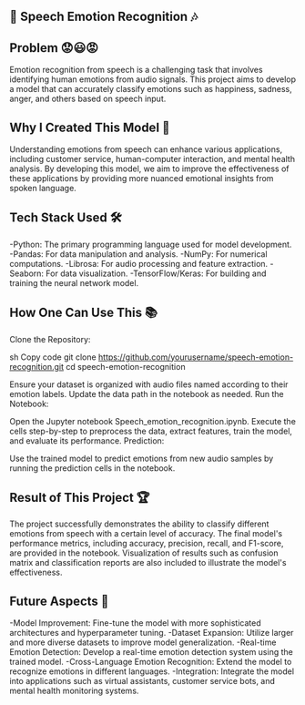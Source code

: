## 🎤 Speech Emotion Recognition 🎶

## Problem 😟😃😡

Emotion recognition from speech is a challenging task that involves identifying human emotions from audio signals. This project aims to develop a model that can accurately classify emotions such as happiness, sadness, anger, and others based on speech input.

## Why I Created This Model 🎯

Understanding emotions from speech can enhance various applications, including customer service, human-computer interaction, and mental health analysis. By developing this model, we aim to improve the effectiveness of these applications by providing more nuanced emotional insights from spoken language.

## Tech Stack Used 🛠️

-Python: The primary programming language used for model development.
-Pandas: For data manipulation and analysis.
-NumPy: For numerical computations.
-Librosa: For audio processing and feature extraction.
-Seaborn: For data visualization.
-TensorFlow/Keras: For building and training the neural network model.

## How One Can Use This 📚

Clone the Repository:

sh
Copy code
git clone https://github.com/yourusername/speech-emotion-recognition.git
cd speech-emotion-recognition

Ensure your dataset is organized with audio files named according to their emotion labels.
Update the data path in the notebook as needed.
Run the Notebook:

Open the Jupyter notebook Speech_emotion_recognition.ipynb.
Execute the cells step-by-step to preprocess the data, extract features, train the model, and evaluate its performance.
Prediction:

Use the trained model to predict emotions from new audio samples by running the prediction cells in the notebook.

## Result of This Project 🏆

The project successfully demonstrates the ability to classify different emotions from speech with a certain level of accuracy. The final model's performance metrics, including accuracy, precision, recall, and F1-score, are provided in the notebook. Visualization of results such as confusion matrix and classification reports are also included to illustrate the model's effectiveness.

## Future Aspects 🚀

-Model Improvement: Fine-tune the model with more sophisticated architectures and hyperparameter tuning.
-Dataset Expansion: Utilize larger and more diverse datasets to improve model generalization.
-Real-time Emotion Detection: Develop a real-time emotion detection system using the trained model.
-Cross-Language Emotion Recognition: Extend the model to recognize emotions in different languages.
-Integration: Integrate the model into applications such as virtual assistants, customer service bots, and mental health monitoring systems.
